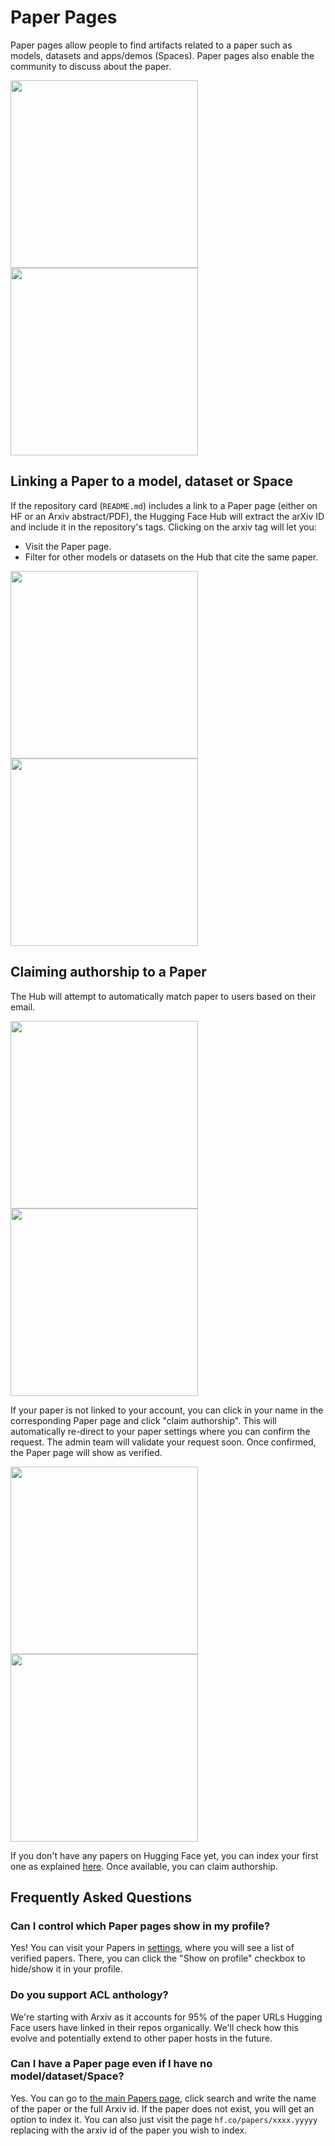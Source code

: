 # Paper Pages

Paper pages allow people to find artifacts related to a paper such as models, datasets and apps/demos (Spaces). Paper pages also enable the community to discuss about the paper.

<div class="flex justify-center">
<img class="block dark:hidden" width="300" src="https://huggingface.co/datasets/huggingface/documentation-images/resolve/main/hub/papers-discussions.png"/>
<img class="hidden dark:block" width="300" src="https://huggingface.co/datasets/huggingface/documentation-images/resolve/main/hub/papers-discussions-dark.png"/>
</div>

## Linking a Paper to a model, dataset or Space

If the repository card (`README.md`) includes a link to a Paper page (either on HF or an Arxiv abstract/PDF), the Hugging Face Hub will extract the arXiv ID and include it in the repository's tags. Clicking on the arxiv tag will let you:

* Visit the Paper page.
* Filter for other models or datasets on the Hub that cite the same paper.

<div class="flex justify-center">
<img class="block dark:hidden" width="300" src="https://huggingface.co/datasets/huggingface/documentation-images/resolve/main/hub/datasets-arxiv.png"/>
<img class="hidden dark:block" width="300" src="https://huggingface.co/datasets/huggingface/documentation-images/resolve/main/hub/datasets-arxiv-dark.png"/>
</div>

## Claiming authorship to a Paper

The Hub will attempt to automatically match paper to users based on their email. 

<div class="flex justify-center">
<img class="block dark:hidden" width="300" src="https://huggingface.co/datasets/huggingface/documentation-images/resolve/main/hub/papers-authors.png"/>
<img class="hidden dark:block" width="300" src="https://huggingface.co/datasets/huggingface/documentation-images/resolve/main/hub/papers-authors-dark.png"/>
</div>

If your paper is not linked to your account, you can click in your name in the corresponding Paper page and click "claim authorship". This will automatically re-direct to your paper settings where you can confirm the request. The admin team will validate your request soon. Once confirmed, the Paper page will show as verified.

<div class="flex justify-center">
<img class="block dark:hidden" width="300" src="https://huggingface.co/datasets/huggingface/documentation-images/resolve/main/hub/papers-settings.png"/>
<img class="hidden dark:block" width="300" src="https://huggingface.co/datasets/huggingface/documentation-images/resolve/main/hub/papers-settings-dark.png"/>
</div>

If you don't have any papers on Hugging Face yet, you can index your first one as explained [here](#can-i-have-a-paper-page-even-if-i-have-no-modeldatasetspace). Once available, you can claim authorship.


## Frequently Asked Questions

### Can I control which Paper pages show in my profile?

Yes! You can visit your Papers in [settings](https://huggingface.co/settings/papers), where you will see a list of verified papers. There, you can click the "Show on profile" checkbox to hide/show it in your profile. 

### Do you support ACL anthology?

We're starting with Arxiv as it accounts for 95% of the paper URLs Hugging Face users have linked in their repos organically. We'll check how this evolve and potentially extend to other paper hosts in the future.

### Can I have a Paper page even if I have no model/dataset/Space?

Yes. You can go to [the main Papers page](https://huggingface.co/papers), click search and write the name of the paper or the full Arxiv id. If the paper does not exist, you will get an option to index it. You can also just visit the page `hf.co/papers/xxxx.yyyyy` replacing with the arxiv id of the paper you wish to index.
